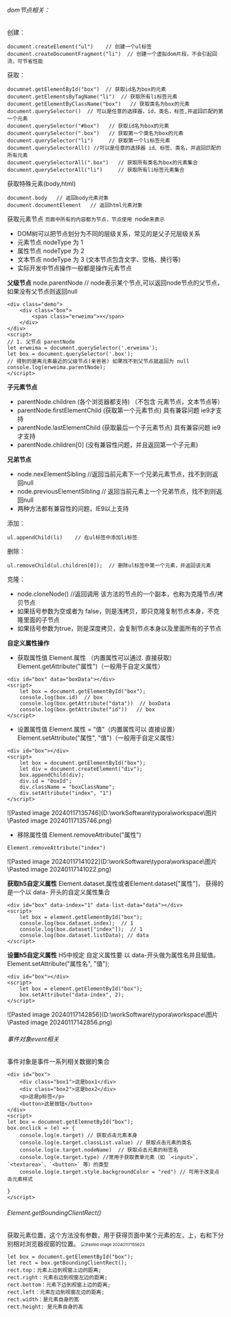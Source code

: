 ###### dom节点相关：

创建：
```
document.createElement("ul")    // 创建一个ul标签
document.createDocumentFragment("li")  // 创建一个虚拟dom片段，不会引起回流，可节省性能
```

获取：
```
documnet.getElementById("box")  // 获取id名为box的元素
document.getElementsByTagName("li")  // 获取所有li标签元素
document.getElementByClassName("box")   // 获取类名为box的元素
document.querySelector()  // 可以是任意的选择器，id，类名，标签,并返回匹配的第一个元素
document.querySelector("#box")   // 获取id名为box的元素
document.querySelector(".box")   // 获取第一个类名为box的元素
document.querySelector("li")     // 获取第一个li标签元素
document.querySelectorAll() //可以是任意的选择器 id、标签、类名，并返回匹配的所有元素
document.querySelectorAll(".box")   // 获取所有类名为box的元素集合
document.querySelectorAll("li")     // 获取所有li标签元素集合
```

获取特殊元素(body,html)
```
document.body   // 返回body元素对象
document.documentElement   // 返回html元素对象
```

获取元素节点
`页面中所有的内容都为节点，节点使用 `node`来表示`
- DOM树可以把节点划分为不同的层级关系，常见的是父子兄层级关系
- 元素节点 nodeType 为 1
- 属性节点 nodeType 为 2
- 文本节点 nodeType 为 3 (文本节点包含文字、空格、换行等)
- 实际开发中节点操作一般都是操作元素节点

**父级节点**
node.parentNode  // node表示某个节点,可以返回node节点的父节点，如果没有父节点则返回null

```
<div class="demo"> 
	<div class="box"> 
		<span class="erweima">×</span> 
	</div> 
</div> 
<script> 
// 1. 父节点 parentNode 
let erweima = document.querySelector('.erweima'); 
let box = document.querySelector('.box'); 
// 得到的是离元素最近的父级节点(亲爸爸) 如果找不到父节点就返回为 null console.log(erweima.parentNode); 
</script>
```

**子元素节点**
- parentNode.children (各个浏览器都支持) （不包含 元素节点，文本节点等）
- parentNode.firstElementChild (获取第一个元素节点) 具有兼容问题 ie9才支持
- parentNode.lastElementChild (获取最后一个子元素节点) 具有兼容问题 ie9才支持
- parentNode.children[0] (没有兼容性问题，并且返回第一个子元素)

**兄弟节点**
- node.nexElementSibling //返回当前元素下一个兄弟元素节点，找不到则返回null
- node.previousElementSibling // 返回当前元素上一个兄弟节点，找不到则返回null
- 两种方法都有兼容性的问题，IE9以上支持

添加：
```
ul.appendChild(li)    // 在ul标签中添加li标签
```

删除：
```
ul.removeChild(ul.children[0]);  // 删除ul标签中第一个元素，并返回该元素
```

克隆：
- node.cloneNode() //返回调用 该方法的节点的一个副本，也称为克隆节点/拷贝节点
- 如果括号参数为空或者为 false，则是浅拷贝，即只克隆复制节点本身，不克隆里面的子节点
- 如果括号参数为true，则是深度拷贝，会复制节点本身以及里面所有的子节点

**自定义属性操作**
- 获取属性值
Element.属性 （内置属性可以通过. 直接获取）
Element.getAttribute("属性")（一般用于自定义属性）
```
<div id="box" data="boxData"></div>
<script>
	let box = document.getElementById("box");
	console.log(box.id)  // box
	console.log(box.getAttribute("data"))  // boxData
	console.log(box.getAttribute("id"))   // box
</script>
```
- 设置属性值
Element.属性 = “值”（内置属性可以 直接设置）
Element.setAttribute("属性", "值")（一般用于自定义属性）
```
<div id="box"></div>
<script>
	let box = document.getElementById("box");
	let div = document.createElement("div");
	box.appendChild(div);
	div.id = "boxId";
	div.className = "boxClassName";
	div.setAttribute("index", "1")
</script>
```
![Pasted image 20240117135746](D:\workSoftware\typora\workspace\图片\Pasted image 20240117135746.png)
- 移除属性值
Element.removeAttribute("属性")
```
Element.removeAttribute("index")
```
![Pasted image 20240117141022](D:\workSoftware\typora\workspace\图片\Pasted image 20240117141022.png)

**获取h5自定义属性**
Element.dataset.属性或者Element.dataset["属性"]，  获得的是一个以 data- 开头的自定义属性集合
```
<div id="box" data-index="1" data-list-data="data"></div>
<script>
	let box = element.getElementById("box");
	console.log(box.dataset.index);  // 1
	console.log(box.dataset["index"]);  // 1
	console.log(box.dataset.listData); // data
</script>
```

**设置h5自定义属性**
H5中规定 自定义属性要 以 data-开头做为属性名并且赋值。
Element.setAttribute("属性名",  "值");
```
<div id="box"></div>
<script>
	let box = element.getElementById("box");
	box.setAttribute("data-index", 2);
</script>
```
![Pasted image 20240117142856](D:\workSoftware\typora\workspace\图片\Pasted image 20240117142856.png)

###### 事件对象event相关
事件对象是事件一系列相关数据的集合
```
<div id="box">
	<div class="box1">这是box1</div>
    <div class="box2">这是box2</div>
    <p>这是p标签</p>
    <button>这是按钮</button>
</div>
<script>
let box = documnet.getElemnetById("box");
box.onclick = (e) => {
	console.log(e.target) // 获取点击元素本身
	console.log(e.target.classList.value) // 获取点击元素的类名
	console.log(e.target.nodeName)  // 获取点击元素的标签名
	console.log(e.target.type) //常用于获取表单元素（如 `<input>`、`<textarea>`、`<button>` 等）的类型
	console.log(e.target.style.backgroundColor = "red") // 可用于改变点击元素样式
	
}
</script>
```

###### Element.getBoundingClientRect()
获取元素位置，这个方法没有参数，用于获得页面中某个元素的左，上，右和下分别相对浏览器视窗的位置。
<img src="D:\workSoftware\typora\workspace\图片\Pasted image 20240117155623.png" alt="Pasted image 20240117155623" style="zoom:67%;" />

```
let box = document.getElementById("box");
let rect = box.getBoundingClientRect();
rect.top：元素上边到视窗上边的距离;	
rect.right：元素右边到视窗左边的距离;	
rect.bottom：元素下边到视窗上边的距离;	
rect.left：元素左边到视窗左边的距离;	
rect.width：是元素自身的宽	
rect.height: 是元素自身的高
```
